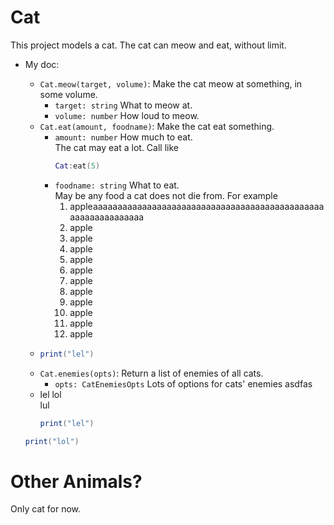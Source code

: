 # Cat

This project models a cat. The cat can meow and eat, without limit.

* My doc:
  * `Cat.meow(target, volume)`: Make the cat meow at something, in some volume.
    * `target: string` What to meow at.
    * `volume: number` How loud to meow.
  * `Cat.eat(amount, foodname)`: Make the cat eat something.
    * `amount: number` How much to eat.  
      The cat may eat a lot. Call like
      ```lua
      Cat:eat(5)
      ```
    * `foodname: string` What to eat.  
      May be any food a cat does not die from. For example
      01. appleaaaaaaaaaaaaaaaaaaaaaaaaaaaaaaaaaaaaaaaaaaaaaaaaaaaaaaaaaaaaaa
      02. apple
      03. apple
      04. apple
      05. apple
      06. apple
      07. apple
      08. apple
      09. apple
      10. apple
      11. apple
      12. apple
  * ```lua
    print("lel")
    ```
  * `Cat.enemies(opts)`: Return a list of enemies of all cats.
    * `opts: CatEnemiesOpts` Lots of options for cats' enemies asdfas
  * lel lol  
    lul
    ```lua
    print("lel")
    ```

  ```lua
  print("lol")
  ```

# Other Animals?

Only cat for now.
